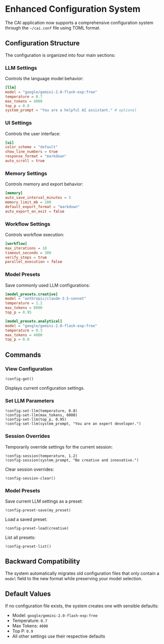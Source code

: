 # Enhanced Configuration System

The CAI application now supports a comprehensive configuration system through the `~/cai.conf` file using TOML format.

## Configuration Structure

The configuration is organized into four main sections:

### LLM Settings
Controls the language model behavior:
```toml
[llm]
model = "google/gemini-2.0-flash-exp:free"
temperature = 0.7
max_tokens = 4000
top_p = 0.9
system_prompt = "You are a helpful AI assistant." # optional
```

### UI Settings
Controls the user interface:
```toml
[ui]
color_scheme = "default"
show_line_numbers = true
response_format = "markdown"
auto_scroll = true
```

### Memory Settings
Controls memory and export behavior:
```toml
[memory]
auto_save_interval_minutes = 5
memory_limit_mb = 100
default_export_format = "markdown"
auto_export_on_exit = false
```

### Workflow Settings
Controls workflow execution:
```toml
[workflow]
max_iterations = 10
timeout_seconds = 300
verify_steps = true
parallel_execution = false
```

### Model Presets
Save commonly used LLM configurations:
```toml
[model_presets.creative]
model = "anthropic/claude-3.5-sonnet"
temperature = 1.2
max_tokens = 8000
top_p = 0.95

[model_presets.analytical]
model = "google/gemini-2.0-flash-exp:free"
temperature = 0.3
max_tokens = 4000
top_p = 0.8
```

## Commands

### View Configuration
```
!config-get()
```
Displays current configuration settings.

### Set LLM Parameters
```
!config-set-llm(temperature, 0.8)
!config-set-llm(max_tokens, 6000)
!config-set-llm(top_p, 0.95)
!config-set-llm(system_prompt, "You are an expert developer.")
```

### Session Overrides
Temporarily override settings for the current session:
```
!config-session(temperature, 1.2)
!config-session(system_prompt, "Be creative and innovative.")
```

Clear session overrides:
```
!config-session-clear()
```

### Model Presets
Save current LLM settings as a preset:
```
!config-preset-save(my_preset)
```

Load a saved preset:
```
!config-preset-load(creative)
```

List all presets:
```
!config-preset-list()
```

## Backward Compatibility

The system automatically migrates old configuration files that only contain a `model` field to the new format while preserving your model selection.

## Default Values

If no configuration file exists, the system creates one with sensible defaults:
- Model: `google/gemini-2.0-flash-exp:free`
- Temperature: `0.7`
- Max Tokens: `4000`
- Top P: `0.9`
- All other settings use their respective defaults